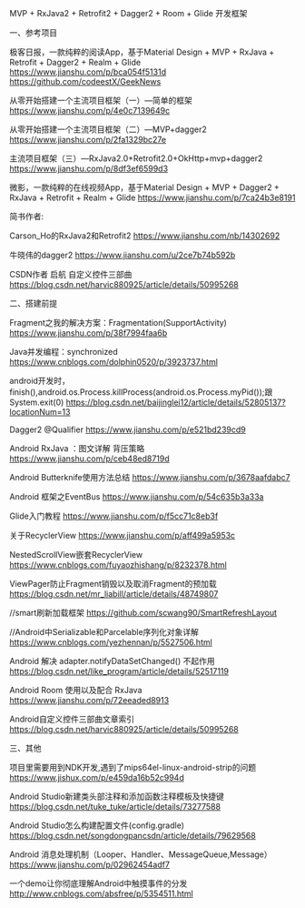 MVP + RxJava2 + Retrofit2 + Dagger2  + Room + Glide 开发框架


一、参考项目

极客日报，一款纯粹的阅读App，基于Material Design + MVP + RxJava + Retrofit + Dagger2 + Realm + Glide
https://www.jianshu.com/p/bca054f5131d
https://github.com/codeestX/GeekNews

从零开始搭建一个主流项目框架（一）—简单的框架
https://www.jianshu.com/p/4e0c7139649c

从零开始搭建一个主流项目框架（二）—MVP+dagger2
https://www.jianshu.com/p/2fa1329bc27e

主流项目框架（三）—RxJava2.0+Retrofit2.0+OkHttp+mvp+dagger2
https://www.jianshu.com/p/8df3ef6599d3

微影，一款纯粹的在线视频App，基于Material Design + MVP + Dagger2 + RxJava + Retrofit + Realm + Glide
https://www.jianshu.com/p/7ca24b3e8191


简书作者:

Carson_Ho的RxJava2和Retrofit2
https://www.jianshu.com/nb/14302692

牛晓伟的dagger2
https://www.jianshu.com/u/2ce7b74b592b

CSDN作者 启航 自定义控件三部曲
https://blog.csdn.net/harvic880925/article/details/50995268

二、搭建前提

Fragment之我的解决方案：Fragmentation(SupportActivity)
https://www.jianshu.com/p/38f7994faa6b

Java并发编程：synchronized
https://www.cnblogs.com/dolphin0520/p/3923737.html

android开发时，finish(),android.os.Process.killProcess(android.os.Process.myPid());跟System.exit(0)
https://blog.csdn.net/baijinglei12/article/details/52805137?locationNum=13

Dagger2 @Qualifier
https://www.jianshu.com/p/e521bd239cd9

Android RxJava ：图文详解 背压策略
https://www.jianshu.com/p/ceb48ed8719d

Android Butterknife使用方法总结
https://www.jianshu.com/p/3678aafdabc7

Android 框架之EventBus
https://www.jianshu.com/p/54c635b3a33a

Glide入门教程
https://www.jianshu.com/p/f5cc71c8eb3f

关于RecyclerView
https://www.jianshu.com/p/aff499a5953c

NestedScrollView嵌套RecyclerView
https://www.cnblogs.com/fuyaozhishang/p/8232378.html

ViewPager防止Fragment销毁以及取消Fragment的预加载
https://blog.csdn.net/mr_liabill/article/details/48749807

//smart刷新加载框架
https://github.com/scwang90/SmartRefreshLayout

//Android中Serializable和Parcelable序列化对象详解
https://www.cnblogs.com/yezhennan/p/5527506.html

Android 解决 adapter.notifyDataSetChanged() 不起作用
https://blog.csdn.net/like_program/article/details/52517119

Android Room 使用以及配合 RxJava
https://www.jianshu.com/p/72eeaded8913

Android自定义控件三部曲文章索引
https://blog.csdn.net/harvic880925/article/details/50995268

三、其他

项目里需要用到NDK开发,遇到了mips64el-linux-android-strip的问题
https://www.jishux.com/p/e459da16b52c994d

Android Studio新建类头部注释和添加函数注释模板及快捷键
https://blog.csdn.net/tuke_tuke/article/details/73277588

Android Studio怎么构建配置文件(config.gradle)
https://blog.csdn.net/songdongpancsdn/article/details/79629568


Android 消息处理机制（Looper、Handler、MessageQueue,Message）
https://www.jianshu.com/p/02962454adf7

一个demo让你彻底理解Android中触摸事件的分发
http://www.cnblogs.com/absfree/p/5354511.html
